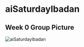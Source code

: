 # aiSaturdayIbadan

## Week 0 Group Picture
![aiSaturdayIbadan](https://user-images.githubusercontent.com/46765590/232242880-55dfd32f-50b8-4c31-93e0-f98c9d1e84fb.jpg)

